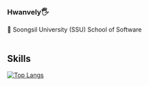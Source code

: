 

### Hwanvely🖐️

🏫 Soongsil University (SSU) School of Software
<br>
<br>

 


<h2>Skills</h2>


[![Top Langs](https://github-readme-stats.vercel.app/api/top-langs/?username=Hwanvely&layout=compact)](https://github.com/anuraghazra/github-readme-stats)
<br>
<!-- [![Anurag's GitHub stats](https://github-readme-stats.vercel.app/api?username=Hwanvely&hide=stars,contribs&count_private=true&show_icons=true&&theme=dracular)](https://github.com/mingeun0507/github-readme-stats)-->
  

</div>